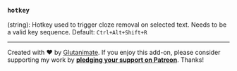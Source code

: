 ### `hotkey`

(string): Hotkey used to trigger cloze removal on selected text. Needs to be a valid key sequence. Default: `Ctrl+Alt+Shift+R`

---

Created with ❤️ by [Glutanimate](https://glutanimate.com). If you enjoy this add-on, please consider supporting my work by **[pledging your support on Patreon](https://www.patreon.com/bePatron?u=7522179)**. Thanks!

